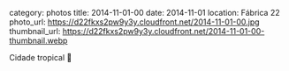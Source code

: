 category: photos 
title: 2014-11-01-00
date: 2014-11-01
location: Fábrica 22
photo_url: https://d22fkxs2pw9y3y.cloudfront.net/2014-11-01-00.jpg
thumbnail_url: https://d22fkxs2pw9y3y.cloudfront.net/2014-11-01-00-thumbnail.webp

Cidade tropical 🌴 